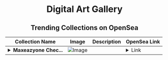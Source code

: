 <div align="center">

# Digital Art Gallery

## Trending Collections on OpenSea

| Collection Name                       | Image                                                                                     | Description                       | OpenSea Link                                                                                          |
|---------------------------------------|-------------------------------------------------------------------------------------------|-----------------------------------|--------------------------------------------------------------------------------------------------------|
| **<details><summary>Maxeazyone Chec...</summary>Maxeazyone Check Mark</details>** | ![Image](https://i.seadn.io/s/raw/files/544ba487bc1b8fde4bb6c0bc96690957.jpg?w=500&auto=format?w=200&auto=format) |  | <details><summary>Link</summary>[Maxeazyone Check Mark](https://opensea.io/collection/maxeazyone-check-mark)</details> |

</div>